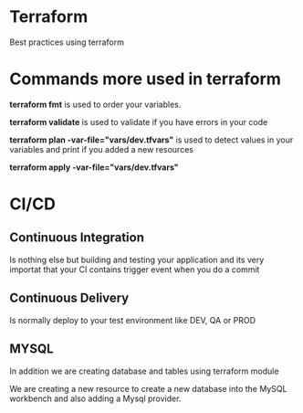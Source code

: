 # Terraform
Best practices using terraform

# Commands more used in terraform 
**terraform fmt**  is used to order your variables.  

**terraform validate**  is used to validate if you have errors in your code

**terraform plan -var-file="vars/dev.tfvars"** is used to detect values in your variables and print if you added a new resources 

**terraform apply -var-file="vars/dev.tfvars"** 

# CI/CD
## Continuous Integration 

Is nothing else but building and testing your application and its very importat that your CI contains trigger event when you do a commit 

## Continuous Delivery 
Is normally deploy to your test environment like DEV, QA or PROD

## MYSQL

In addition we are creating database and tables using terraform module

We are creating a new resource to create a new database into the MySQL workbench and also adding a Mysql provider.
